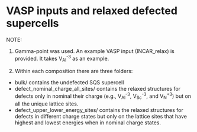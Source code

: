 # VASP inputs and relaxed defected supercells

NOTE: 
1. Gamma-point was used. An example VASP input (INCAR\_relax) is provided. It takes V<sub>Al</sub><sup>-3</sup> as an example.

2. Within each composition there are three folders:
* bulk/ contains the undefected SQS supercell
* defect\_nominal\_charge\_all\_sites/ contains the relaxed structures for defects only in nominal their charge (e.g., V<sub>Al</sub><sup>-3</sup>, V<sub>Sc</sub><sup>-3</sup>, and V<sub>N</sub><sup>+3</sup>) but on all the unique lattice sites.   
* defect\_upper\_lower\_energy\_sites/ contains the relaxed structures for defects in different charge states but only on the lattice sites that have highest and lowest energies when in nominal charge states.
